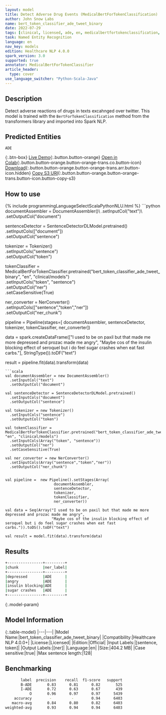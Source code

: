 ```yaml
---
layout: model
title: Detect Adverse Drug Events (MedicalBertForTokenClassification)
author: John Snow Labs
name: bert_token_classifier_ade_tweet_binary
date: 2022-07-29
tags: [clinical, licensed, ade, en, medicalbertfortokenclassification, ner]
task: Named Entity Recognition
language: en
nav_key: models
edition: Healthcare NLP 4.0.0
spark_version: 3.0
supported: true
annotator: MedicalBertForTokenClassifier
article_header:
  type: cover
use_language_switcher: "Python-Scala-Java"
---
```


## Description

Detect adverse reactions of drugs in texts excahnged over twitter. This model is trained with the `BertForTokenClassification` method from the transformers library and imported into Spark NLP.

## Predicted Entities

`ADE`

{:.btn-box}
[Live Demo](https://demo.johnsnowlabs.com/healthcare/ADE/){:.button.button-orange}
[Open in Colab](https://github.com/JohnSnowLabs/spark-nlp-workshop/blob/master/tutorials/Certification_Trainings/Healthcare/16.Adverse_Drug_Event_ADE_NER_and_Classifier.ipynb){:.button.button-orange.button-orange-trans.co.button-icon}
[Download](https://s3.amazonaws.com/auxdata.johnsnowlabs.com/clinical/models/bert_token_classifier_ade_tweet_binary_en_4.0.0_3.0_1659092904667.zip){:.button.button-orange.button-orange-trans.arr.button-icon.hidden}
[Copy S3 URI](s3://auxdata.johnsnowlabs.com/clinical/models/bert_token_classifier_ade_tweet_binary_en_4.0.0_3.0_1659092904667.zip){:.button.button-orange.button-orange-trans.button-icon.button-copy-s3}

## How to use



<div class="tabs-box" markdown="1">
{% include programmingLanguageSelectScalaPythonNLU.html %}
```python
documentAssembler = DocumentAssembler()\
  .setInputCol("text")\
  .setOutputCol("document")

sentenceDetector = SentenceDetectorDLModel.pretrained()\
  .setInputCols(["document"])\
  .setOutputCol("sentence")

tokenizer = Tokenizer()\
  .setInputCols("sentence")\
  .setOutputCol("token")

tokenClassifier = MedicalBertForTokenClassifier.pretrained("bert_token_classifier_ade_tweet_binary", "en", "clinical/models")\
  .setInputCols("token", "sentence")\
  .setOutputCol("ner")\
  .setCaseSensitive(True)

ner_converter = NerConverter()\
  .setInputCols(["sentence","token","ner"])\
  .setOutputCol("ner_chunk")


pipeline =  Pipeline(stages=[
                      documentAssembler,
                      sentenceDetector,
                      tokenizer,
                      tokenClassifier,
                      ner_converter])

data = spark.createDataFrame(["I used to be on paxil but that made me more depressed and prozac made me angry",
                              "Maybe cos of the insulin blocking effect of seroquel but i do feel sugar crashes when eat fast carbs."], StringType()).toDF("text")

result = pipeline.fit(data).transform(data)
```
```scala
val documentAssembler = new DocumentAssembler()
  .setInputCol("text")
  .setOutputCol("document")

val sentenceDetector = SentenceDetectorDLModel.pretrained()
  .setInputCols("document")
  .setOutputCol("sentence")

val tokenizer = new Tokenizer()
  .setInputCols("sentence")
  .setOutputCol("token")

val tokenClassifier = MedicalBertForTokenClassifier.pretrained("bert_token_classifier_ade_tweet_binary", "en", "clinical/models")
  .setInputCols(Array("token", "sentence"))
  .setOutputCol("ner")
  .setCaseSensitive(True)

val ner_converter = new NerConverter()
  .setInputCols(Array("sentence","token","ner"))
  .setOutputCol("ner_chunk")


val pipeline =  new Pipeline().setStages(Array(
                      documentAssembler,
                      sentenceDetector,
                      tokenizer,
                      tokenClassifier,
                      ner_converter))

val data = Seq(Array("I used to be on paxil but that made me more depressed and prozac made me angry",
                     "Maybe cos of the insulin blocking effect of seroquel but i do feel sugar crashes when eat fast carbs.")).toDS().toDF("text")

val result = model.fit(data).transform(data)
```
</div>

## Results

```bash
+----------------+---------+
|chunk           |ner_label|
+----------------+---------+
|depressed       |ADE      |
|angry           |ADE      |
|insulin blocking|ADE      |
|sugar crashes   |ADE      |
+----------------+---------+
```

{:.model-param}
## Model Information

{:.table-model}
|---|---|
|Model Name:|bert_token_classifier_ade_tweet_binary|
|Compatibility:|Healthcare NLP 4.0.0+|
|License:|Licensed|
|Edition:|Official|
|Input Labels:|[sentence, token]|
|Output Labels:|[ner]|
|Language:|en|
|Size:|404.2 MB|
|Case sensitive:|true|
|Max sentence length:|128|

## Benchmarking

```bash
       label  precision    recall  f1-score   support
       B-ADE       0.83      0.81      0.82       525
       I-ADE       0.72      0.63      0.67       439
           O       0.96      0.97      0.97      5439
    accuracy        -         -        0.94      6403
   macro-avg       0.84      0.80      0.82      6403
weighted-avg       0.93      0.94      0.94      6403
```